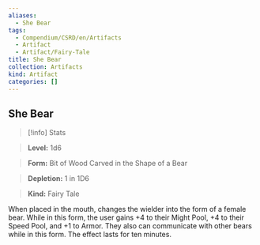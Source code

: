 ```yaml
---
aliases:
  - She Bear
tags:
  - Compendium/CSRD/en/Artifacts
  - Artifact
  - Artifact/Fairy-Tale
title: She Bear
collection: Artifacts
kind: Artifact
categories: []
---
```

## She Bear    
>[!info] Stats    
> **Level:** 1d6    
> **Form:** Bit of Wood Carved in the Shape of a Bear    
> **Depletion:** 1 in 1D6    
> **Kind:** Fairy Tale  
    
When placed in the mouth, changes the wielder into the form of a female bear. While in this form, the user gains +4 to their Might Pool, +4 to their Speed Pool, and +1 to Armor. They also can communicate with other bears while in this form. The effect lasts for ten minutes.